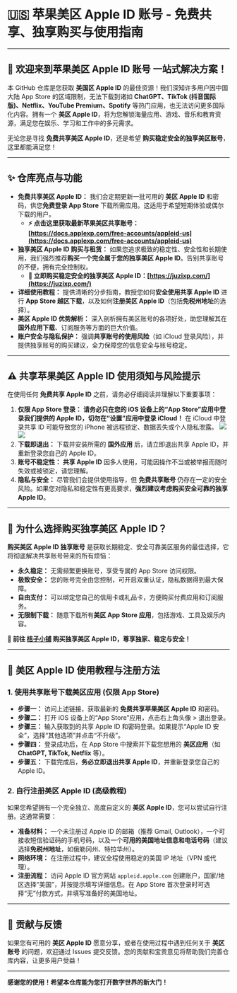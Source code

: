 # 🇺🇸 苹果美区 Apple ID 账号 - 免费共享、独享购买与使用指南

---

## 🚀 欢迎来到苹果美区 Apple ID 账号 一站式解决方案！

本 GitHub 仓库是您获取 **美国区 Apple ID** 的最佳资源！我们深知许多用户因中国大陆 App Store 的区域限制，无法下载到诸如 **ChatGPT、TikTok (抖音国际版)、Netflix、YouTube Premium、Spotify** 等热门应用，也无法访问更多国际化内容。拥有一个 **美区 Apple ID**，将为您解锁海量应用、游戏、音乐和教育资源，满足您在娱乐、学习和工作中的多元需求。

无论您是寻找 **免费共享美区 Apple ID**，还是希望 **购买稳定安全的独享美区账号**，这里都能满足您！

---

## ✨ 仓库亮点与功能

*   **免费共享美区 Apple ID：** 我们会定期更新一批可用的 **美区 Apple ID** 和密码，供您**免费登录 App Store** 下载所需应用。这适用于希望短期体验或偶尔下载的用户。
    *   **⚡️ 点击这里获取最新苹果美区共享账号：[https://docs.applexp.com/free-accounts/appleid-us](https://docs.applexp.com/free-accounts/appleid-us)**
*   **独享美区 Apple ID 购买与租赁：** 如果您追求极致的稳定性、安全性和长期使用，我们强烈推荐**购买一个完全属于您的独享美区 Apple ID**。告别共享账号的不便，拥有完全控制权。
    *   **🚀 立即购买稳定安全的独享美区 Apple ID：[https://juzixp.com/](https://juzixp.com/)**
*   **详细使用教程：** 提供清晰的分步指南，教授您如何**安全使用共享 Apple ID** 进行 **App Store 越区下载**，以及如何**注册美区 Apple ID**（包括**免税州地址**的选择）。
*   **美区 Apple ID 优势解析：** 深入剖析拥有美区账号的各项好处，助您理解其在**国外应用下载**、订阅服务等方面的巨大价值。
*   **账户安全与隐私保护：** 强调**共享账号的使用风险**（如 iCloud 登录风险），并提供独享账号的购买建议，全力保障您的信息安全与账号稳定。

---

## ⚠️ 共享苹果美区 Apple ID 使用须知与风险提示

在使用任何 **免费共享 Apple ID** 之前，请务必仔细阅读并理解以下重要事项：

1.  **仅限 App Store 登录：**
    **请务必只在您的 iOS 设备上的“App Store”应用中登录我们提供的 Apple ID，切勿在“设置”应用中登录 iCloud！** 在 iCloud 中登录共享 ID 可能导致您的 iPhone 被远程锁定、数据丢失或个人隐私泄露。
    ![](https://img.muooy.com/img/1/2025/06/28/685f892965b5b.webp)
    ![](https://img.muooy.com/img/1/2025/06/28/685f89745aa16.webp)
2.  **下载即退出：** 下载并安装所需的 **国外应用** 后，请立即退出共享 Apple ID，并重新登录您自己的 Apple ID。
3.  **账号不稳定性：** **共享 Apple ID** 因多人使用，可能因操作不当或被举报而随时失效或被锁定，请您理解。
4.  **隐私与安全：** 尽管我们会提供使用指导，但 **免费共享账号** 仍存在一定的安全风险。如果您对隐私和稳定性有更高要求，**强烈建议考虑购买安全可靠的独享 Apple ID**。

---

## 💎 为什么选择购买独享美区 Apple ID？

**购买美区 Apple ID 独享账号** 是获取长期稳定、安全可靠美区服务的最佳选择，它将彻底解决共享账号带来的所有烦恼：

*   **永久稳定：** 无需频繁更换账号，享受专属的 App Store 访问权限。
*   **极致安全：** 您的账号完全由您控制，可开启双重认证，隐私数据得到最大保障。
*   **自由支付：** 可以绑定您自己的信用卡或礼品卡，方便购买付费应用和订阅服务。
*   **无限制下载：** 随意下载所有**美区 App Store 应用**，包括游戏、工具及娱乐内容。

**🚀 前往 [桔子小铺](https://juzixp.com/) 购买独享美区 Apple ID，尊享独家、稳定与安全！**

---

## 📖 美区 Apple ID 使用教程与注册方法

### 1. 使用共享账号下载美区应用 (仅限 App Store)

*   **步骤一：** 访问上述链接，获取最新的 **免费共享苹果美区 Apple ID** 和密码。
*   **步骤二：** 打开 iOS 设备上的“App Store”应用，点击右上角头像 > 退出登录。
*   **步骤三：** 输入获取到的共享 Apple ID 和密码登录。如果提示“Apple ID 安全”，选择“其他选项”并点击“不升级”。
*   **步骤四：** 登录成功后，在 App Store 中搜索并下载您想用的 **美区应用**（如 **ChatGPT, TikTok, Netflix** 等）。
*   **步骤五：** 下载完成后，**务必立即退出共享 Apple ID**，并重新登录您自己的 Apple ID。

### 2. 自行注册美区 Apple ID (高级教程)

如果您希望拥有一个完全独立、高度自定义的 **美区 Apple ID**，您可以尝试自行注册。这通常需要：

*   **准备材料：** 一个未注册过 Apple ID 的邮箱（推荐 Gmail, Outlook），一个可接收短信验证码的手机号码，以及一个**可用的美国地址信息和电话号码**（建议选择**免税州地址**，如俄勒冈州、特拉华州）。
*   **网络环境：** 在注册过程中，建议全程使用稳定的美国 IP 地址（VPN 或代理）。
*   **注册流程：** 访问 Apple ID 官方网站 `appleid.apple.com` 创建账户，国家/地区选择“美国”，并按提示填写详细信息。在 App Store 首次登录时可选择“无”付款方式，并填写准备好的美国地址。

---

## 🤝 贡献与反馈

如果您有可用的 **美区 Apple ID** 愿意分享，或者在使用过程中遇到任何关于 **美区账号** 的问题，欢迎通过 Issues 提交反馈。您的贡献和宝贵意见将帮助我们完善仓库内容，让更多用户受益！

---

**感谢您的使用！希望本仓库能为您打开数字世界的新大门！**
